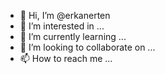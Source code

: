 - 👋 Hi, I’m @erkanerten
- 👀 I’m interested in ...
- 🌱 I’m currently learning ...
- 💞️ I’m looking to collaborate on ...
- 📫 How to reach me ...

<!---
erkanerten/erkanerten is a ✨ special ✨ repository because its `README.md` (this file) appears on your GitHub profile.
You can click the Preview link to take a look at your changes.
--->

<a target="blank" href="https://verified.cv/en/verify/85448747976189?ref=email">
      <img src="https://verified-bucket.s3.eu-central-1.amazonaws.com/badge/85448747976189.png" alt="">
    </a>
